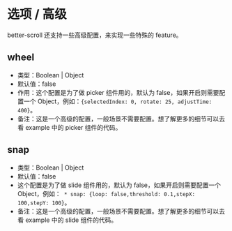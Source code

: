 # 选项 / 高级

better-scroll 还支持一些高级配置，来实现一些特殊的 feature。
   
## wheel
   - 类型：Boolean | Object
   - 默认值：false
   - 作用：这个配置是为了做 picker 组件用的，默认为 false，如果开启则需要配置一个 Object，例如：`{selectedIndex: 0,
rotate: 25, adjustTime: 400}`。 
   - 备注：这是一个高级的配置，一般场景不需要配置。想了解更多的细节可以去看 example 中的 picker 组件的代码。
     
## snap
   - 类型：Boolean | Object
   - 默认值：false
   - 这个配置是为了做 slide 组件用的，默认为 false，如果开启则需要配置一个 Object，例如：` * snap: {loop: false,threshold: 0.1,stepX: 100,stepY: 100}`。
   - 备注：这是一个高级的配置，一般场景不需要配置。想了解更多的细节可以去看 example 中的 slide 组件的代码。